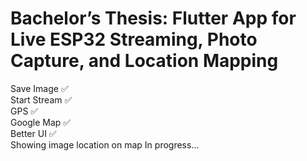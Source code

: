 # Bachelor’s Thesis: Flutter App for Live ESP32 Streaming, Photo Capture, and Location Mapping
Save Image  :white_check_mark:  <br />
Start Stream :white_check_mark:  <br />
GPS :white_check_mark:  <br />
Google Map :white_check_mark:  <br />
Better UI :white_check_mark:  <br />
Showing image location on map In progress...
